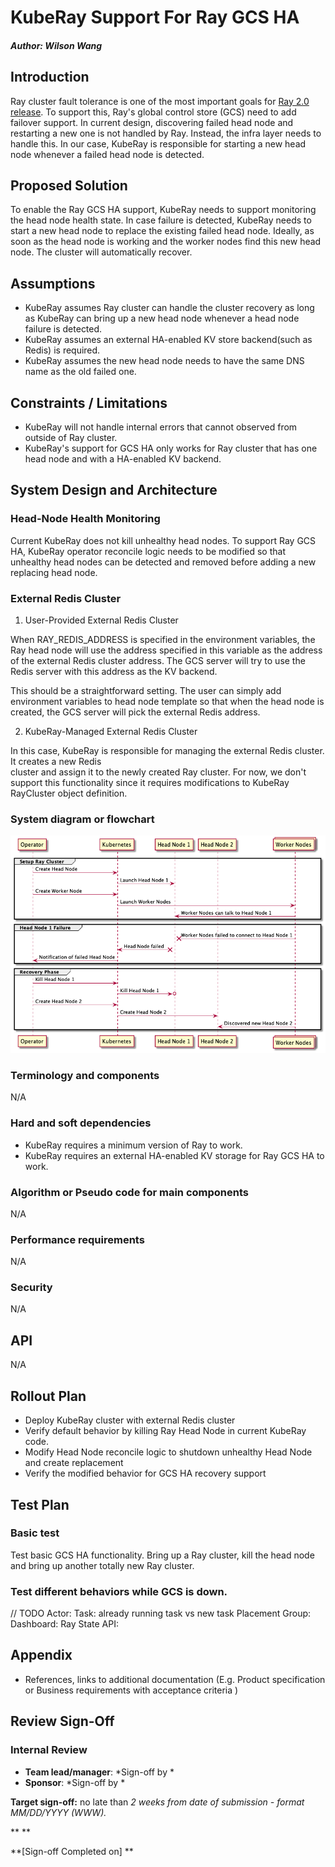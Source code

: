 # KubeRay Support For Ray GCS HA

##### Author: Wilson Wang

## Introduction

Ray cluster fault tolerance is one of the most important goals for [Ray 2.0 release](https://github.com/ray-project/ray/issues/22833).
To support this, Ray's global control store (GCS) need to add failover support. In current design, discovering failed head node and
restarting a new one is not handled by Ray. Instead, the infra layer needs to handle this. In our case, KubeRay is responsible for
starting a new head node whenever a failed head node is detected.

## Proposed Solution

To enable the Ray GCS HA support, KubeRay needs to support monitoring the head node health state. In case failure is detected, KubeRay needs to start
a new head node to replace the existing failed head node. Ideally, as soon as the head node is working and the worker nodes find this new head node.
The cluster will automatically recover.

## Assumptions

* KubeRay assumes Ray cluster can handle the cluster recovery as long as KubeRay can bring up a new
head node whenever a head node failure is detected.
* KubeRay assumes an external HA-enabled KV store backend(such as Redis) is required.
* KubeRay assumes the new head node needs to have the same DNS name as the old failed one.

## Constraints / Limitations

* KubeRay will not handle internal errors that cannot observed from outside of Ray cluster.
* KubeRay's support for GCS HA only works for Ray cluster that has one head node and with a HA-enabled KV backend.

## System Design and Architecture

### Head-Node Health Monitoring

Current KubeRay does not kill unhealthy head nodes. To support Ray GCS HA, KubeRay operator
reconcile logic needs to be modified so that unhealthy head nodes can be detected and removed before
adding a new replacing head node.

### External Redis Cluster

1. User-Provided External Redis Cluster

When RAY_REDIS_ADDRESS is specified in the environment variables, the Ray head node will use the
address specified in this variable as the address of the external Redis cluster address. The GCS
server will try to use the Redis server with this address as the KV backend.

This should be a straightforward setting. The user can simply add environment variables to head node
template so that when the head node is created, the GCS server will pick the external Redis address.

2. KubeRay-Managed External Redis Cluster

In this case, KubeRay is responsible for managing the external Redis cluster. It creates a new Redis  
cluster and assign it to the newly created Ray cluster. For now, we don't support this functionality
since it requires modifications to KubeRay RayCluster object definition.

### System diagram or flowchart 

![flowchart](flowchart.png)

### Terminology and components

N/A

### Hard and soft dependencies

* KubeRay requires a minimum version of Ray to work.
* KubeRay requires an external HA-enabled KV storage for Ray GCS HA to work.

### Algorithm or Pseudo code for main components

N/A

### Performance requirements

N/A

### Security

N/A

## API

N/A

## Rollout Plan

- Deploy KubeRay cluster with external Redis cluster
- Verify default behavior by killing Ray Head Node in current KubeRay code.
- Modify Head Node reconcile logic to shutdown unhealthy Head Node and create replacement
- Verify the modified behavior for GCS HA recovery support

## Test Plan

### Basic test
Test basic GCS HA functionality. Bring up a Ray cluster, kill the head node and bring up another
totally new Ray cluster.

### Test different behaviors while GCS is down.
// TODO
Actor:
Task: already running task vs new task
Placement Group:
Dashboard: 
Ray State API:

### 

## Appendix 

- References, links to additional documentation (E.g. Product specification or Business requirements with acceptance criteria )

## Review Sign-Off

### Internal Review

- **Team lead/manager**: *Sign-off by * 
- **Sponsor**: *Sign-off by * 

**Target sign-off:** no late than *2 weeks from date of submission - format MM/DD/YYYY (WWW).* 

**
**

**[Sign-off Completed on] **
